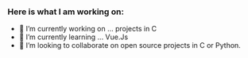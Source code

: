 ### Here is what I am working on:

- 🔭 I’m currently working on ... projects in C
- 🔭 I’m currently learning ... Vue.Js
- 👯 I’m looking to collaborate on open source projects in C or Python.
